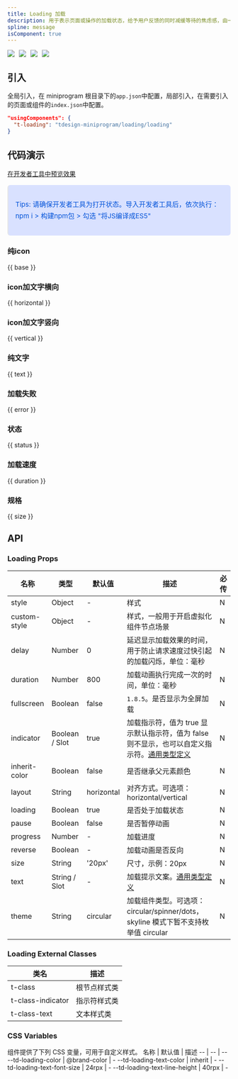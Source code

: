 ```yaml
---
title: Loading 加载
description: 用于表示页面或操作的加载状态，给予用户反馈的同时减缓等待的焦虑感，由一个或一组反馈动效组成。
spline: message
isComponent: true
---
```


<span class="coverages-badge" style="margin-right: 10px"><img src="https://img.shields.io/badge/coverages%3A%20lines-51%25-red" /></span><span class="coverages-badge" style="margin-right: 10px"><img src="https://img.shields.io/badge/coverages%3A%20functions-50%25-red" /></span><span class="coverages-badge" style="margin-right: 10px"><img src="https://img.shields.io/badge/coverages%3A%20statements-51%25-red" /></span><span class="coverages-badge" style="margin-right: 10px"><img src="https://img.shields.io/badge/coverages%3A%20branches-44%25-red" /></span>
## 引入

全局引入，在 miniprogram 根目录下的`app.json`中配置，局部引入，在需要引入的页面或组件的`index.json`中配置。

```json
"usingComponents": {
  "t-loading": "tdesign-miniprogram/loading/loading"
}
```

## 代码演示

<a href="https://developers.weixin.qq.com/s/Jraocimc7mSr" title="在开发者工具中预览效果" target="_blank" rel="noopener noreferrer"> 在开发者工具中预览效果 </a>

<blockquote style="background-color: #d9e1ff; font-size: 15px; line-height: 26px;margin: 16px 0 0;padding: 16px; border-radius: 6px; color: #0052d9" >
<p>Tips: 请确保开发者工具为打开状态。导入开发者工具后，依次执行：npm i > 构建npm包 > 勾选 "将JS编译成ES5"</p>
</blockquote>

### 纯icon

{{ base }}

### icon加文字横向

{{ horizontal }}

### icon加文字竖向

{{ vertical }}

### 纯文字

{{ text }}

### 加载失败

{{ error }}

### 状态

{{ status }}

### 加载速度

{{ duration }}

### 规格

{{ size }}

## API

### Loading Props

名称 | 类型 | 默认值 | 描述 | 必传
-- | -- | -- | -- | --
style | Object | - | 样式 | N
custom-style | Object | - | 样式，一般用于开启虚拟化组件节点场景 | N
delay | Number | 0 | 延迟显示加载效果的时间，用于防止请求速度过快引起的加载闪烁，单位：毫秒 | N
duration | Number | 800 | 加载动画执行完成一次的时间，单位：毫秒 | N
fullscreen | Boolean | false | `1.8.5`。是否显示为全屏加载 | N
indicator | Boolean / Slot | true | 加载指示符，值为 true 显示默认指示符，值为 false 则不显示，也可以自定义指示符。[通用类型定义](https://github.com/Tencent/tdesign-miniprogram/blob/develop/src/common/common.ts) | N
inherit-color | Boolean | false | 是否继承父元素颜色 | N
layout | String | horizontal | 对齐方式。可选项：horizontal/vertical | N
loading | Boolean | true | 是否处于加载状态 | N
pause | Boolean | false | 是否暂停动画 | N
progress | Number | - | 加载进度 | N
reverse | Boolean | - | 加载动画是否反向 | N
size | String | '20px' | 尺寸，示例：20px | N
text | String / Slot | - | 加载提示文案。[通用类型定义](https://github.com/Tencent/tdesign-miniprogram/blob/develop/src/common/common.ts) | N
theme | String | circular | 加载组件类型。可选项：circular/spinner/dots，skyline 模式下暂不支持枚举值 circular | N

### Loading External Classes

类名 | 描述
-- | --
t-class | 根节点样式类
t-class-indicator | 指示符样式类
t-class-text | 文本样式类

### CSS Variables

组件提供了下列 CSS 变量，可用于自定义样式。
名称 | 默认值 | 描述 
-- | -- | --
--td-loading-color | @brand-color | - 
--td-loading-text-color | inherit | - 
--td-loading-text-font-size | 24rpx | - 
--td-loading-text-line-height | 40rpx | -
